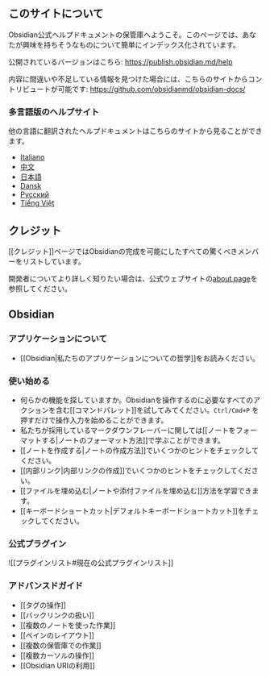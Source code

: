 ## このサイトについて
Obsidian公式ヘルプドキュメントの保管庫へようこそ。このページでは、あなたが興味を持ちそうなものについて簡単にインデックス化されています。

公開されているバージョンはこちら: https://publish.obsidian.md/help

内容に間違いや不足している情報を見つけた場合には、こちらのサイトからコントリビュートが可能です: https://github.com/obsidianmd/obsidian-docs/

### 多言語版のヘルプサイト

他の言語に翻訳されたヘルプドキュメントはこちらのサイトから見ることができます。

- [Italiano](https://publish.obsidian.md/help-it)
- [中文](https://publish.obsidian.md/help-zh)
- [日本語](https://publish.obsidian.md/help-ja)
- [Dansk](https://publish.obsidian.md/help-da)
- [Русский](https://publish.obsidian.md/help-ru)
- [Tiếng Việt](https://publish.obsidian.md/help-vi)

## クレジット

[[クレジット]]ページではObsidianの完成を可能にしたすべての驚くべきメンバーをリストしています。

開発者についてより詳しく知りたい場合は、公式ウェブサイトの[about page](https://obsidian.md/about)を参照してください。

## Obsidian

### アプリケーションについて

- [[Obsidian|私たちのアプリケーションについての哲学]]をお読みください。

### 使い始める

- 何らかの機能を探していますか。Obsidianを操作するのに必要なすべてのアクションを含む[[コマンドパレット]]を試してみてください。`Ctrl/Cmd+P` を押すだけで操作入力を始めることができます。
- 私たちが採用しているマークダウンフレーバーに関しては[[ノートをフォーマットする|ノートのフォーマット方法]]で学ぶことができます。
- [[ノートを作成する|ノートの作成方法]]でいくつかのヒントをチェックしてください。
- [[内部リンク|内部リンクの作成]]でいくつかのヒントをチェックしてください。
- [[ファイルを埋め込む|ノートや添付ファイルを埋め込む]]方法を学習できます。
- [[キーボードショートカット|デフォルトキーボードショートカット]]をチェックしてください。

### 公式プラグイン

![[プラグインリスト#現在の公式プラグインリスト]]

### アドバンスドガイド

- [[タグの操作]]
- [[バックリンクの扱い]]
- [[複数のノートを使った作業]]
- [[ペインのレイアウト]]
- [[複数の保管庫での作業]]
- [[複数カーソルの操作]]
- [[Obsidian URIの利用]]
